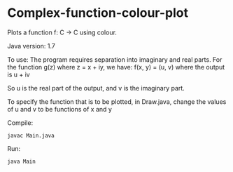 # Complex-function-colour-plot
Plots a function f: C -> C using colour.

Java version: 1.7

To use:
The program requires separation into imaginary and real parts. For the function
g(z) where z = x + iy, we have: f(x, y) = (u, v) where the output is u + iv

So u is the real part of the output, and v is the imaginary part.

To specify the function that is to be plotted, in Draw.java, change the values of u and v to be functions of x and y

Compile:

    javac Main.java
    
Run:

    java Main
